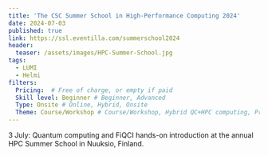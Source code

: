 ```yaml
---
title: 'The CSC Summer School in High-Performance Computing 2024'
date: 2024-07-03
published: true
link: https://ssl.eventilla.com/summerschool2024
header:
  teaser: /assets/images/HPC-Summer-School.jpg
tags:
  - LUMI
  - Helmi
filters:
  Pricing:  # Free of charge, or empty if paid
  Skill level: Beginner # Beginner, Advanced
  Type: Onsite # Online, Hybrid, Onsite
  Theme: Course/Workshop # Course/Workshop, Hybrid QC+HPC computing, Programming, Webinar/Lecture
---
```

3 July: Quantum computing and FiQCI hands-on introduction at the annual HPC Summer School in Nuuksio, Finland.

